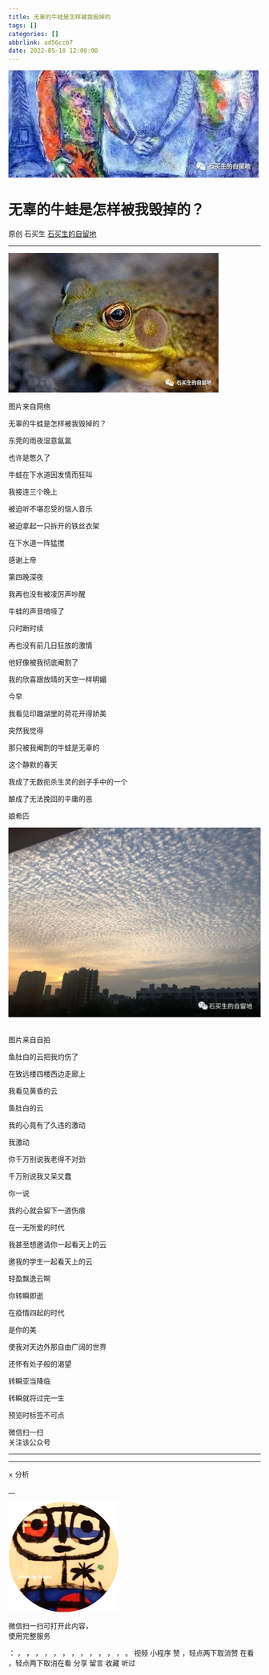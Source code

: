 ```yaml
---
title: 无辜的牛蛙是怎样被我毁掉的
tags: []
categories: []
abbrlink: ad56ccb7
date: 2022-05-18 12:00:00
---
```


![cover_image](20220518无辜的牛蛙是怎样被我毁掉的/img1.jpg)

#  无辜的牛蛙是怎样被我毁掉的？

原创  石买生  [ 石买生的自留地 ](javascript:void\(0\);)

__ _ _ _ _

![](20220518无辜的牛蛙是怎样被我毁掉的/img2.jpg)
​

图片来自网络

  

  

无辜的牛蛙是怎样被我毁掉的？

  

  

东莞的雨夜湿意氤氲

  

也许是憋久了

  

牛蛙在下水道因发情而狂叫

  

我接连三个晚上

  

被迫听不堪忍受的恼人音乐

  

被迫拿起一只拆开的铁丝衣架

  

在下水道一阵猛搅

  

感谢上帝

  

第四晚深夜

  

我再也没有被凌厉声吵醒

  

牛蛙的声音喑哑了

  

只时断时续

  

再也没有前几日狂放的激情

  

他好像被我彻底阉割了

  

我的欣喜跟放晴的天空一样明媚

  

  

  

今早

  

我看见印趣湖里的荷花开得娇美

  

突然我觉得

  

那只被我阉割的牛蛙是无辜的

  

这个静默的春天

  

我成了无数扼杀生灵的刽子手中的一个

  

酿成了无法挽回的平庸的恶

  

娘希匹

  

  

![](20220518无辜的牛蛙是怎样被我毁掉的/img3.jpg)
​

图片来自自拍

  

  

鱼肚白的云把我灼伤了

  

  

  

在致远楼四楼西边走廊上

  

我看见黄昏的云

  

鱼肚白的云

  

我的心竟有了久违的激动

  

我激动

  

你千万别说我老得不对劲

  

千万别说我又呆又蠢

  

你一说

  

我的心就会留下一道伤痕

  

在一无所爱的时代

  

我甚至想邀请你一起看天上的云

  

邀我的学生一起看天上的云

  

轻盈飘逸云啊

  

你转瞬即逝

  

在疫情四起的时代

  

是你的美

  

使我对天边外那自由广阔的世界

  

还怀有处子般的渴望

  

转瞬亚当降临

  

转瞬就将过完一生

  

预览时标签不可点

微信扫一扫  
关注该公众号





****



****



×  分析

__

![作者头像](shared/img1.png)

微信扫一扫可打开此内容，  
使用完整服务

：  ，  ，  ，  ，  ，  ，  ，  ，  ，  ，  ，  ，  。  视频  小程序  赞  ，轻点两下取消赞  在看  ，轻点两下取消在看
分享  留言  收藏  听过

